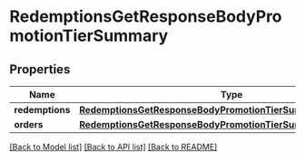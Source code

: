 # RedemptionsGetResponseBodyPromotionTierSummary


## Properties

Name | Type | Description | Notes
------------ | ------------- | ------------- | -------------
**redemptions** | [**RedemptionsGetResponseBodyPromotionTierSummaryRedemptions**](RedemptionsGetResponseBodyPromotionTierSummaryRedemptions.md) |  | [optional] 
**orders** | [**RedemptionsGetResponseBodyPromotionTierSummaryOrders**](RedemptionsGetResponseBodyPromotionTierSummaryOrders.md) |  | [optional] 

[[Back to Model list]](../README.md#documentation-for-models) [[Back to API list]](../README.md#documentation-for-api-endpoints) [[Back to README]](../README.md)


